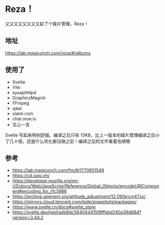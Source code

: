 # Reza！

又又又又又又又又起了个碟片管理，Reza！

## 地址
https://lab.magiconch.com/reza/#/albums

## 使用了

 - Svelte
 - Vite 
 - sysapihttpd
 - GraphicsMagick
 - FFmpeg
 - qaac
 - xiami.com
 - chat.moe.lu
 - 文心一言

Svelte 写起来特别舒服。编译之后只有 13KB，比上一版本的碟片管理编译之后小了几十倍，还是什么优化都没做之前！编译之后的文件看着也顺眼


## 参考
 - https://lab.magiconch.com/fm/#/1770651549
 - https://cd.sojo.im/
 - https://developer.mozilla.org/en-US/docs/Web/JavaScript/Reference/Global_Objects/encodeURIComponent#encoding_for_rfc3986
 - https://archive.openwrt.org/attitude_adjustment/12.09/brcm47xx/
 - https://mirrors.cloud.tencent.com/lede/snapshots/packages/
 - https://www.svelte.cn/docs#svelte_store
 - https://svelte.dev/repl/adb8dc564044415f8ffbbd240a39d68d?version=3.44.2